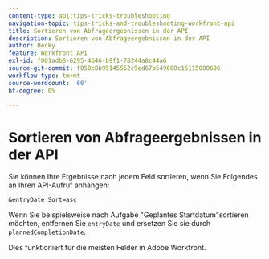 ```yaml
---
content-type: api;tips-tricks-troubleshooting
navigation-topic: tips-tricks-and-troubleshooting-workfront-api
title: Sortieren von Abfrageergebnissen in der API
description: Sortieren von Abfrageergebnissen in der API
author: Becky
feature: Workfront API
exl-id: f001adb8-6295-4646-b9f1-78244a8c44a6
source-git-commit: f050c8b95145552c9ed67b549608c16115000606
workflow-type: tm+mt
source-wordcount: '60'
ht-degree: 0%

---
```



# Sortieren von Abfrageergebnissen in der API

Sie können Ihre Ergebnisse nach jedem Feld sortieren, wenn Sie Folgendes an Ihren API-Aufruf anhängen:

```
&entryDate_Sort=asc
```

Wenn Sie beispielsweise nach Aufgabe &quot;Geplantes Startdatum&quot;sortieren möchten, entfernen Sie `entryDate` und ersetzen Sie sie durch `plannedCompletionDate`.

Dies funktioniert für die meisten Felder in Adobe Workfront.
